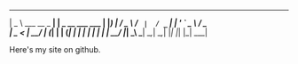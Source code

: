   ____                       _                    
 |  _ \    ___    __ _    __| |  _ __ ___     ___ 
 | |_) |  / _ \  / _` |  / _` | | '_ ` _ \   / _ \
 |  _ <  |  __/ | (_| | | (_| | | | | | | | |  __/
 |_| \_\  \___|  \__,_|  \__,_| |_| |_| |_|  \___|

Here's my site on github.
